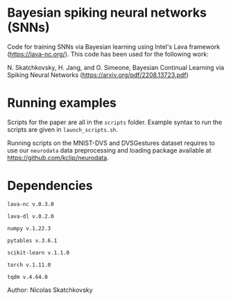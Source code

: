 # Bayesian spiking neural networks (SNNs)
Code for training SNNs via Bayesian learning using Intel's Lava framework (https://lava-nc.org/).
This code has been used for the following work:

N. Skatchkovsky, H. Jang, and O. Simeone, Bayesian Continual Learning via Spiking Neural Networks (https://arxiv.org/pdf/2208.13723.pdf)

# Running examples
Scripts for the paper are all in the `scripts` folder.
Example syntax to run the scripts are given in `launch_scripts.sh`.

Running scripts on the MNIST-DVS and DVSGestures dataset requires to use our
`neurodata` data preprocessing and loading package available at https://github.com/kclip/neurodata. 
 
# Dependencies
`lava-nc v.0.3.0`

`lava-dl v.0.2.0`

`numpy v.1.22.3`

`pytables v.3.6.1`

`scikit-learn v.1.1.0`

`torch v.1.11.0`

`tqdm v.4.64.0`


Author: Nicolas Skatchkovsky
